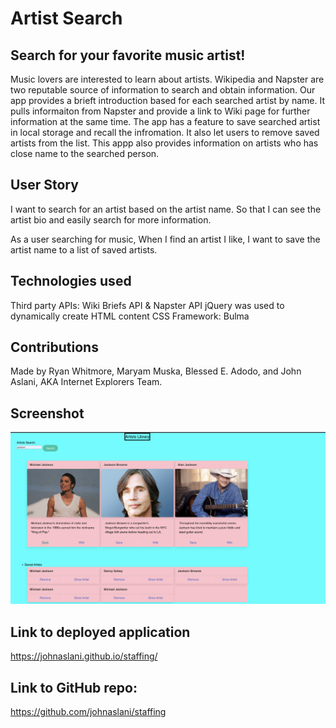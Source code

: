 # Artist Search

## Search for your favorite music artist!

Music lovers are interested to learn about artists. Wikipedia and Napster are two reputable source of information to search and obtain information. Our app provides a brieft introduction based for each searched artist by name. It pulls informaiton from Napster and provide a link to Wiki page for further information at the same time.
The app has a feature to save searched artist in local storage and recall the infromation. It also let users to remove saved artists from the list.
This appp also provides information on artists who has close name to the searched person.

## User Story

I want to search for an artist based on the artist name. So that I can see the artist bio and easily search for more information.

As a user searching for music, When I find an artist I like, I want to save the artist name to a list of saved artists.

## Technologies used

Third party APIs: Wiki Briefs API & Napster API
jQuery was used to dynamically create HTML content
CSS Framework: Bulma

## Contributions

Made by Ryan Whitmore, Maryam Muska, Blessed E. Adodo, and John Aslani, AKA Internet Explorers Team.

## Screenshot

![Screenshot](./assets/imgs/screenshot.png)

## Link to deployed application

https://johnaslani.github.io/staffing/

## Link to GitHub repo:

https://github.com/johnaslani/staffing
